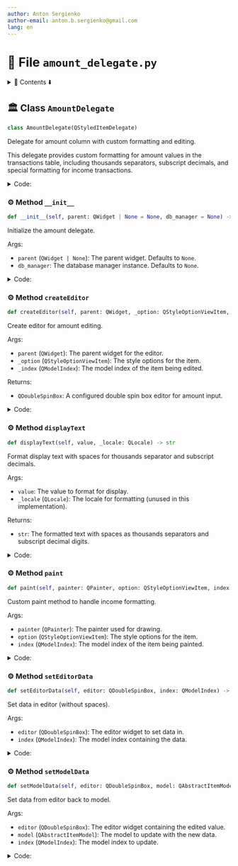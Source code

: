 ```yaml
---
author: Anton Sergienko
author-email: anton.b.sergienko@gmail.com
lang: en
---
```


# 📄 File `amount_delegate.py`

<details>
<summary>📖 Contents ⬇️</summary>

## Contents

- [🏛️ Class `AmountDelegate`](#%EF%B8%8F-class-amountdelegate)
  - [⚙️ Method `__init__`](#%EF%B8%8F-method-__init__)
  - [⚙️ Method `createEditor`](#%EF%B8%8F-method-createeditor)
  - [⚙️ Method `displayText`](#%EF%B8%8F-method-displaytext)
  - [⚙️ Method `paint`](#%EF%B8%8F-method-paint)
  - [⚙️ Method `setEditorData`](#%EF%B8%8F-method-seteditordata)
  - [⚙️ Method `setModelData`](#%EF%B8%8F-method-setmodeldata)

</details>

## 🏛️ Class `AmountDelegate`

```python
class AmountDelegate(QStyledItemDelegate)
```

Delegate for amount column with custom formatting and editing.

This delegate provides custom formatting for amount values in the
transactions table, including thousands separators, subscript decimals,
and special formatting for income transactions.

<details>
<summary>Code:</summary>

```python
class AmountDelegate(QStyledItemDelegate):

    def __init__(self, parent: QWidget | None = None, db_manager=None) -> None:
        """Initialize the amount delegate.

        Args:

        - `parent` (`QWidget | None`): The parent widget. Defaults to `None`.
        - `db_manager`: The database manager instance. Defaults to `None`.

        """
        super().__init__(parent)
        self.db_manager = db_manager

    def createEditor(self, parent: QWidget, _option: QStyleOptionViewItem, _index: QModelIndex) -> QDoubleSpinBox:
        """Create editor for amount editing.

        Args:

        - `parent` (`QWidget`): The parent widget for the editor.
        - `_option` (`QStyleOptionViewItem`): The style options for the item.
        - `_index` (`QModelIndex`): The model index of the item being edited.

        Returns:

        - `QDoubleSpinBox`: A configured double spin box editor for amount input.

        """
        editor = QDoubleSpinBox(parent)
        editor.setRange(-999999999.99, 999999999.99)
        editor.setDecimals(2)
        editor.setGroupSeparatorShown(False)  # No separators in editor

        # Set white background for the editor
        editor.setStyleSheet("QDoubleSpinBox { background-color: white; }")

        return editor

    def displayText(self, value, _locale: QLocale) -> str:
        """Format display text with spaces for thousands separator and subscript decimals.

        Args:

        - `value`: The value to format for display.
        - `_locale` (`QLocale`): The locale for formatting (unused in this implementation).

        Returns:

        - `str`: The formatted text with spaces as thousands separators and subscript decimal digits.

        """
        try:
            # Get the raw text value
            text = str(value)

            # Check if it's a negative number (starts with -)
            is_negative = text.startswith("-")

            # Remove minus sign for processing
            if is_negative:
                text = text[1:]

            # Try to parse as float
            try:
                num = float(text)
            except (ValueError, TypeError):
                return str(value)  # Return original if can't parse

            # Format with spaces as thousands separator
            # Split into integer and decimal parts
            if "." in str(num):
                integer_part, decimal_part = str(num).split(".")
            else:
                integer_part = str(int(num))
                decimal_part = "00"

            # Add spaces every 3 digits from right to left
            formatted_integer = ""
            for i, digit in enumerate(reversed(integer_part)):
                if i > 0 and i % 3 == 0:
                    formatted_integer = " " + formatted_integer
                formatted_integer = digit + formatted_integer

            # Convert decimal digits to subscript Unicode characters
            subscript_map = {
                "0": "₀",
                "1": "₁",
                "2": "₂",
                "3": "₃",
                "4": "₄",
                "5": "₅",
                "6": "₆",
                "7": "₇",
                "8": "₈",
                "9": "₉",
            }

            subscript_decimal = "".join(subscript_map.get(digit, digit) for digit in decimal_part)

            # Construct final formatted number with subscript decimals
            # Skip decimal part if it's actually zero
            if num == int(num):  # Check if the number is actually a whole number
                formatted = formatted_integer
            else:
                formatted = f"{formatted_integer}.{subscript_decimal}"

            # Add minus sign back if needed
            if is_negative:
                formatted = "-" + formatted

            return formatted

        except Exception:
            return str(value)

    def paint(self, painter: QPainter, option: QStyleOptionViewItem, index: QModelIndex) -> None:
        """Custom paint method to handle income formatting.

        Args:

        - `painter` (`QPainter`): The painter used for drawing.
        - `option` (`QStyleOptionViewItem`): The style options for the item.
        - `index` (`QModelIndex`): The model index of the item being painted.

        """
        try:
            # Get the model and check if this is an income transaction
            model = index.model()
            if model is None:
                super().paint(painter, option, index)
                return

            # Get the category column (index 2) from the same row
            category_index = model.index(index.row(), 2)
            category_text = model.data(category_index, Qt.ItemDataRole.DisplayRole)

            # Check if this is an income transaction (has "(Income)" suffix)
            is_income = category_text and "(Income)" in str(category_text)

            if is_income:
                # Create a copy of the option to modify font
                income_option = option
                income_option.font = QFont(option.font)
                income_option.font.setBold(True)

                # Get the amount value and add emoji
                amount_text = self.displayText(index.data(), None)

                # Add emoji prefix for display (but not for editing)
                if not amount_text.startswith("💰"):
                    display_text = f"💰 {amount_text}"

                    # Create a temporary index with modified data for display
                    painter.save()

                    # Set bold font
                    painter.setFont(income_option.font)

                    # Draw the text manually
                    painter.drawText(
                        option.rect.adjusted(5, 0, 0, 0),
                        Qt.AlignmentFlag.AlignVCenter | Qt.AlignmentFlag.AlignLeft,
                        display_text,
                    )

                    painter.restore()
                    return

            # For expenses or other cases, use default painting
            super().paint(painter, option, index)

        except Exception:
            # Fallback to default painting on any error
            super().paint(painter, option, index)

    def setEditorData(self, editor: QDoubleSpinBox, index: QModelIndex) -> None:
        """Set data in editor (without spaces).

        Args:

        - `editor` (`QDoubleSpinBox`): The editor widget to set data in.
        - `index` (`QModelIndex`): The model index containing the data.

        """
        try:
            # Get the original value without formatting
            text = str(index.data(Qt.ItemDataRole.DisplayRole))

            # Remove spaces and convert to float
            clean_text = text.replace(" ", "")

            # Handle cases where the text might already be a formatted number
            # Remove any non-numeric characters except decimal point and minus
            clean_text = re.sub(r"[^\d.-]", "", clean_text)

            value = float(clean_text)
            editor.setValue(value)
        except (ValueError, TypeError):
            editor.setValue(0.0)

    def setModelData(self, editor: QDoubleSpinBox, model: QAbstractItemModel, index: QModelIndex) -> None:
        """Set data from editor back to model.

        Args:

        - `editor` (`QDoubleSpinBox`): The editor widget containing the edited value.
        - `model` (`QAbstractItemModel`): The model to update with the new data.
        - `index` (`QModelIndex`): The model index to update.

        """
        value = editor.value()

        # Format the value as string with 2 decimal places for storage
        formatted_value = f"{value:.2f}"

        # Set both DisplayRole and EditRole to ensure consistency
        model.setData(index, formatted_value, Qt.ItemDataRole.DisplayRole)
        model.setData(index, formatted_value, Qt.ItemDataRole.EditRole)
```

</details>

### ⚙️ Method `__init__`

```python
def __init__(self, parent: QWidget | None = None, db_manager = None) -> None
```

Initialize the amount delegate.

Args:

- `parent` (`QWidget | None`): The parent widget. Defaults to `None`.
- `db_manager`: The database manager instance. Defaults to `None`.

<details>
<summary>Code:</summary>

```python
def __init__(self, parent: QWidget | None = None, db_manager=None) -> None:
        super().__init__(parent)
        self.db_manager = db_manager
```

</details>

### ⚙️ Method `createEditor`

```python
def createEditor(self, parent: QWidget, _option: QStyleOptionViewItem, _index: QModelIndex) -> QDoubleSpinBox
```

Create editor for amount editing.

Args:

- `parent` (`QWidget`): The parent widget for the editor.
- `_option` (`QStyleOptionViewItem`): The style options for the item.
- `_index` (`QModelIndex`): The model index of the item being edited.

Returns:

- `QDoubleSpinBox`: A configured double spin box editor for amount input.

<details>
<summary>Code:</summary>

```python
def createEditor(self, parent: QWidget, _option: QStyleOptionViewItem, _index: QModelIndex) -> QDoubleSpinBox:
        editor = QDoubleSpinBox(parent)
        editor.setRange(-999999999.99, 999999999.99)
        editor.setDecimals(2)
        editor.setGroupSeparatorShown(False)  # No separators in editor

        # Set white background for the editor
        editor.setStyleSheet("QDoubleSpinBox { background-color: white; }")

        return editor
```

</details>

### ⚙️ Method `displayText`

```python
def displayText(self, value, _locale: QLocale) -> str
```

Format display text with spaces for thousands separator and subscript decimals.

Args:

- `value`: The value to format for display.
- `_locale` (`QLocale`): The locale for formatting (unused in this implementation).

Returns:

- `str`: The formatted text with spaces as thousands separators and subscript decimal digits.

<details>
<summary>Code:</summary>

```python
def displayText(self, value, _locale: QLocale) -> str:
        try:
            # Get the raw text value
            text = str(value)

            # Check if it's a negative number (starts with -)
            is_negative = text.startswith("-")

            # Remove minus sign for processing
            if is_negative:
                text = text[1:]

            # Try to parse as float
            try:
                num = float(text)
            except (ValueError, TypeError):
                return str(value)  # Return original if can't parse

            # Format with spaces as thousands separator
            # Split into integer and decimal parts
            if "." in str(num):
                integer_part, decimal_part = str(num).split(".")
            else:
                integer_part = str(int(num))
                decimal_part = "00"

            # Add spaces every 3 digits from right to left
            formatted_integer = ""
            for i, digit in enumerate(reversed(integer_part)):
                if i > 0 and i % 3 == 0:
                    formatted_integer = " " + formatted_integer
                formatted_integer = digit + formatted_integer

            # Convert decimal digits to subscript Unicode characters
            subscript_map = {
                "0": "₀",
                "1": "₁",
                "2": "₂",
                "3": "₃",
                "4": "₄",
                "5": "₅",
                "6": "₆",
                "7": "₇",
                "8": "₈",
                "9": "₉",
            }

            subscript_decimal = "".join(subscript_map.get(digit, digit) for digit in decimal_part)

            # Construct final formatted number with subscript decimals
            # Skip decimal part if it's actually zero
            if num == int(num):  # Check if the number is actually a whole number
                formatted = formatted_integer
            else:
                formatted = f"{formatted_integer}.{subscript_decimal}"

            # Add minus sign back if needed
            if is_negative:
                formatted = "-" + formatted

            return formatted

        except Exception:
            return str(value)
```

</details>

### ⚙️ Method `paint`

```python
def paint(self, painter: QPainter, option: QStyleOptionViewItem, index: QModelIndex) -> None
```

Custom paint method to handle income formatting.

Args:

- `painter` (`QPainter`): The painter used for drawing.
- `option` (`QStyleOptionViewItem`): The style options for the item.
- `index` (`QModelIndex`): The model index of the item being painted.

<details>
<summary>Code:</summary>

```python
def paint(self, painter: QPainter, option: QStyleOptionViewItem, index: QModelIndex) -> None:
        try:
            # Get the model and check if this is an income transaction
            model = index.model()
            if model is None:
                super().paint(painter, option, index)
                return

            # Get the category column (index 2) from the same row
            category_index = model.index(index.row(), 2)
            category_text = model.data(category_index, Qt.ItemDataRole.DisplayRole)

            # Check if this is an income transaction (has "(Income)" suffix)
            is_income = category_text and "(Income)" in str(category_text)

            if is_income:
                # Create a copy of the option to modify font
                income_option = option
                income_option.font = QFont(option.font)
                income_option.font.setBold(True)

                # Get the amount value and add emoji
                amount_text = self.displayText(index.data(), None)

                # Add emoji prefix for display (but not for editing)
                if not amount_text.startswith("💰"):
                    display_text = f"💰 {amount_text}"

                    # Create a temporary index with modified data for display
                    painter.save()

                    # Set bold font
                    painter.setFont(income_option.font)

                    # Draw the text manually
                    painter.drawText(
                        option.rect.adjusted(5, 0, 0, 0),
                        Qt.AlignmentFlag.AlignVCenter | Qt.AlignmentFlag.AlignLeft,
                        display_text,
                    )

                    painter.restore()
                    return

            # For expenses or other cases, use default painting
            super().paint(painter, option, index)

        except Exception:
            # Fallback to default painting on any error
            super().paint(painter, option, index)
```

</details>

### ⚙️ Method `setEditorData`

```python
def setEditorData(self, editor: QDoubleSpinBox, index: QModelIndex) -> None
```

Set data in editor (without spaces).

Args:

- `editor` (`QDoubleSpinBox`): The editor widget to set data in.
- `index` (`QModelIndex`): The model index containing the data.

<details>
<summary>Code:</summary>

```python
def setEditorData(self, editor: QDoubleSpinBox, index: QModelIndex) -> None:
        try:
            # Get the original value without formatting
            text = str(index.data(Qt.ItemDataRole.DisplayRole))

            # Remove spaces and convert to float
            clean_text = text.replace(" ", "")

            # Handle cases where the text might already be a formatted number
            # Remove any non-numeric characters except decimal point and minus
            clean_text = re.sub(r"[^\d.-]", "", clean_text)

            value = float(clean_text)
            editor.setValue(value)
        except (ValueError, TypeError):
            editor.setValue(0.0)
```

</details>

### ⚙️ Method `setModelData`

```python
def setModelData(self, editor: QDoubleSpinBox, model: QAbstractItemModel, index: QModelIndex) -> None
```

Set data from editor back to model.

Args:

- `editor` (`QDoubleSpinBox`): The editor widget containing the edited value.
- `model` (`QAbstractItemModel`): The model to update with the new data.
- `index` (`QModelIndex`): The model index to update.

<details>
<summary>Code:</summary>

```python
def setModelData(self, editor: QDoubleSpinBox, model: QAbstractItemModel, index: QModelIndex) -> None:
        value = editor.value()

        # Format the value as string with 2 decimal places for storage
        formatted_value = f"{value:.2f}"

        # Set both DisplayRole and EditRole to ensure consistency
        model.setData(index, formatted_value, Qt.ItemDataRole.DisplayRole)
        model.setData(index, formatted_value, Qt.ItemDataRole.EditRole)
```

</details>
